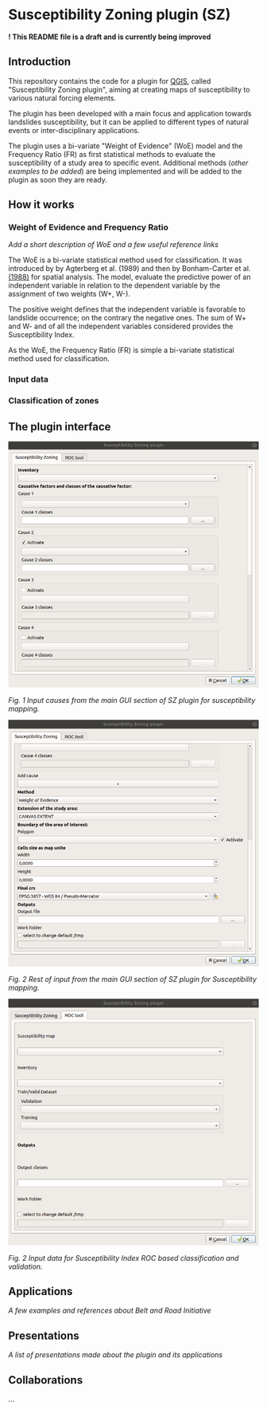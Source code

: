 # Susceptibility Zoning plugin (SZ)

**! This README file is a draft and is currently being improved**

## Introduction

This repository contains the code for a plugin for [QGIS](https://www.qgis.org), called "Susceptibility Zoning plugin", aiming at creating maps of susceptibility to various natural forcing elements.

The plugin has been developed with a main focus and application towards landslides susceptibility, but it can be applied to different types of natural events or inter-disciplinary applications.

The plugin uses a bi-variate "Weight of Evidence" (WoE) model and the Frequency Ratio (FR) as first statistical methods to evaluate the susceptibility of a study area to specific event. Additional methods (_other examples to be added_) are being implemented and will be added to the plugin as soon they are ready.

## How it works


### Weight of Evidence and Frequency Ratio

_Add a short description of WoE and a few useful reference links_

The WoE is a bi-variate statistical method used for classification. It was introduced by by Agterberg et al. (1989) and then by Bonham-Carter et al. [(1988)](https://agupubs.onlinelibrary.wiley.com/doi/abs/10.1029/SC010p0015) for spatial analysis. The model, evaluate the predictive power of an independent variable in relation to the dependent variable by the assignment of two weights (W+, W-).

The positive weight defines that the independent variable is favorable to landslide occurrence; on the contrary the negative ones. The sum of W+ and W- and of all the independent variables considered provides the Susceptibility Index.

As the WoE, the Frequency Ratio (FR) is simple a bi-variate statistical method used for classification.

### Input data

### Classification of zones

## The plugin interface

![GUI table 1](./images/Screenshot1.png)

_Fig. 1 Input causes from the main GUI section of SZ plugin for susceptibility mapping._

![GUI table 1](./images/Screenshot2.png)

_Fig. 2 Rest of input from the main GUI section of SZ plugin for Susceptibility mapping._

![GUI table 2](./images/Screenshot3.png)

_Fig. 2 Input data for Susceptibility Index ROC based classification and validation._

## Applications

_A few examples and references about Belt and Road Initiative_

## Presentations

_A list of presentations made about the plugin and its applications_

## Collaborations

...
